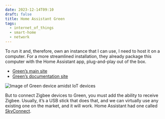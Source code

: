 ```yaml
---
date: 2023-12-14T09:10
draft: false
title: Home Assistant Green
tags:
  - internet_of_things
  - smart-home
  - network
---
```

To run it and, therefore, own an instance that I can use, I need to host it on a computer. For a more streamlined installation, they already package this computer with the Home Assistant app, plug-and-play out of the box.

- [Green’s main site](https://www.home-assistant.io/green/)
- [Green’s documentation site](https://green.home-assistant.io/)

![Image of Green device amidst IoT devices](../attachment/vsc-paste/connected-home-switches-231214172556.png)

But to connect Zigbee devices to Green, you must add the ability to receive Zigbee. Usually, it’s a USB stick that does that, and we can virtually use any existing one on the market, and it will work. Home Assistant had one called [SkyConnect](skyconnect.md).